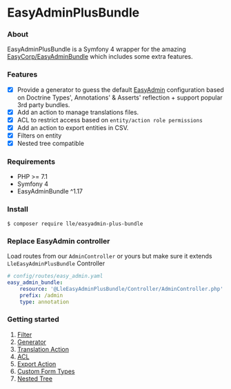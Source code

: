 # EasyAdminPlusBundle

### About

EasyAdminPlusBundle is a Symfony 4 wrapper for the amazing [EasyCorp/EasyAdminBundle](https://github.com/EasyCorp/EasyAdminBundle) which includes some extra features. 

### Features

- [x] Provide a generator to guess the default [EasyAdmin](https://symfony.com/doc/current/bundles/EasyAdminBundle/book/configuration-reference.html) configuration based on Doctrine Types', Annotations' & Asserts' reflection + support popular 3rd party bundles.
- [x] Add an action to manage translations files.
- [x] ACL to restrict access based on `entity/action role permissions`
- [x] Add an action to export entities in CSV.
- [x] Filters on entity
- [X] Nested tree compatible

### Requirements

* PHP >= 7.1
* Symfony 4
* EasyAdminBundle ^1.17

### Install

```shell
$ composer require lle/easyadmin-plus-bundle
```

### Replace EasyAdmin controller

Load routes from our `AdminController` or yours but make sure it extends `LleEasyAdminPlusBundle` Controller

```yaml
# config/routes/easy_admin.yaml
easy_admin_bundle:
    resource: '@LleEasyAdminPlusBundle/Controller/AdminController.php'
    prefix: /admin
    type: annotation
```

### Getting started

1. [Filter](doc/chapter-6.md)
2. [Generator](doc/chapter-2.md)
3. [Translation Action](doc/chapter-3.md)
4. [ACL](doc/chapter-4.md)
5. [Export Action](doc/chapter-5.md)
6. [Custom Form Types](doc/chapter-7.md)
7. [Nested Tree](doc/chapter-8.md)
